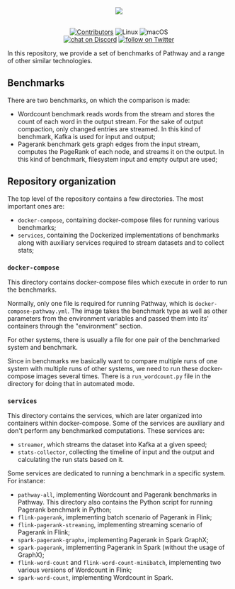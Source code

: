 <div align="center">
  <img src="https://pathway.com/logo-light.svg" /><br /><br />
</div>
<p align="center">
    <a href="https://github.com/pathwaycom/pathway-benchmarks/blob/main/LICENSE">
        <img src="https://img.shields.io/github/license/pathwaycom/pathway-benchmarks?style=plastic" alt="Contributors"/></a>
        <img src="https://img.shields.io/badge/OS-Linux-green" alt="Linux"/>
        <img src="https://img.shields.io/badge/OS-macOS-green" alt="macOS"/>
      <br>
    <a href="https://discord.gg/pathway">
        <img src="https://img.shields.io/discord/1042405378304004156?logo=discord"
            alt="chat on Discord"></a>
    <a href="https://twitter.com/intent/follow?screen_name=pathway_com">
        <img src="https://img.shields.io/twitter/follow/pathway_com?style=social&logo=twitter"
            alt="follow on Twitter"></a>
</p>

In this repository, we provide a set of benchmarks of Pathway and a range of other similar technologies. 

## Benchmarks

There are two benchmarks, on which the comparison is made:

- Wordcount benchmark reads words from the stream and stores the count of each word in the output stream. For the sake of output compaction, only changed entries are streamed. In this kind of benchmark, Kafka is used for input and output;
- Pagerank benchmark gets graph edges from the input stream, computes the PageRank of each node, and streams it on the output. In this kind of benchmark, filesystem input and empty output are used;

## Repository organization

The top level of the repository contains a few directories. The most important ones are:

- `docker-compose`, containing docker-compose files for running various benchmarks;
- `services`, containing the Dockerized implementations of benchmarks along with auxiliary services required to stream datasets and to collect stats;

### `docker-compose`

This directory contains docker-compose files which execute in order to run the benchmarks.

Normally, only one file is required for running Pathway, which is `docker-compose-pathway.yml`. The image takes the benchmark type as well as other parameters from the environment variables and passed them into its' containers through the "environment" section.

For other systems, there is usually a file for one pair of the benchmarked system and benchmark.

Since in benchmarks we basically want to compare multiple runs of one system with multiple runs of other systems, we need to run these docker-compose images several times. There is a `run_wordcount.py` file in the directory for doing that in automated mode.

### `services`

This directory contains the services, which are later organized into containers within docker-compose. Some of the services are auxiliary and don't perform any benchmarked computations. These services are:

- `streamer`, which streams the dataset into Kafka at a given speed;
- `stats-collector`, collecting the timeline of input and the output and calculating the run stats based on it.

Some services are dedicated to running a benchmark in a specific system. For instance:

- `pathway-all`, implementing Wordcount and Pagerank benchmarks in Pathway. This directory also contains the Python script for running Pagerank benchmark in Python;
- `flink-pagerank`, implementing batch scenario of Pagerank in Flink;
- `flink-pagerank-streaming`, implementing streaming scenario of Pagerank in Flink;
- `spark-pagerank-graphx`, implementing Pagerank in Spark GraphX;
- `spark-pagerank`, implementing Pagerank in Spark (without the usage of GraphX);
- `flink-word-count` and `flink-word-count-minibatch`, implementing two various versions of Wordcount in Flink;
- `spark-word-count`, implementing Wordcount in Spark.
